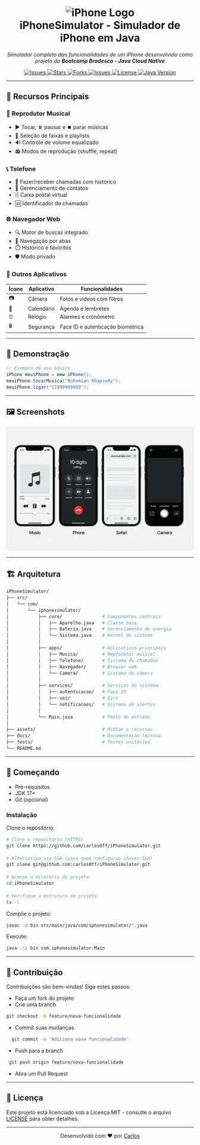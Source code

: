 <h1 align="center">
  <img src="./assets/images/textoLogo.png.png"  alt="iPhone Logo"/> 
  <br/>
  iPhoneSimulator - Simulador de iPhone em Java
</h1>

<p align="center">
  <em>Simulador completo das funcionalidades de um iPhone desenvolvido como projeto do <strong>Bootcamp Bradesco - Java Cloud Native</strong></em>
</p>

<p align="center">
  <a href="https://github.com/carlos0ff/iPhoneSimulator/issues">
  <img src="https://img.shields.io/github/issues/carlos0ff/iPhoneSimulator?style=for-the-badge&color=green&label=IN%20PROGRESS" alt="Issues">
</a>
  <a href="https://github.com/carlos0ff/iPhoneSimulator/stargazers">
    <img src="https://img.shields.io/github/stars/carlos0ff/iPhoneSimulator?style=for-the-badge&color=yellow&logo=github" alt="Stars">
  </a>
  <a href="https://github.com/carlos0ff/iPhoneSimulator/network/members">
    <img src="https://img.shields.io/github/forks/carlos0ff/iPhoneSimulator?style=for-the-badge&color=blue&logo=github" alt="Forks">
  </a>
  <a href="https://github.com/carlos0ff/iPhoneSimulator/issues">
    <img src="https://img.shields.io/github/issues/carlos0ff/iPhoneSimulator?style=for-the-badge&color=green&logo=github" alt="Issues">
  </a>
  <a href="https://github.com/carlos0ff/iPhoneSimulator/blob/main/LICENSE">
    <img src="https://img.shields.io/badge/license-MIT-green?style=for-the-badge&logo=open-source-initiative" alt="License">
  </a>
  <a href="https://java.com">
    <img src="https://img.shields.io/badge/Java-17+-orange?style=for-the-badge&logo=openjdk" alt="Java Version">
  </a>
</p>

---

## 🌟 Recursos Principais

### 🎵 Reprodutor Musical
- ▶️ Tocar, ⏸️ pausar e ⏹️ parar músicas
- 🔀 Seleção de faixas e playlists
- 🔊 Controle de volume equalizado
- 📻 Modos de reprodução (shuffle, repeat)

### 📞 Telefone
- 📲 Fazer/receber chamadas com histórico
- 👥 Gerenciamento de contatos
- 🗄️ Caixa postal virtual
- 🆔 Identificador de chamadas

### 🌐 Navegador Web
- 🔍 Motor de buscas integrado
- 📑 Navegação por abas
- ⏱️ Histórico e favoritos
- 🛡️ Modo privado

### 📱 Outros Aplicativos
| Ícone | Aplicativo      | Funcionalidades                     |
|-------|----------------|-------------------------------------|
| 📷    | Câmera         | Fotos e vídeos com filtros          |
| 📅    | Calendário     | Agenda e lembretes                  |
| ⏰    | Relógio        | Alarmes e cronômetro                |
| 🔒    | Segurança      | Face ID e autenticação biométrica   |

---

## 🎨 Demonstração

```java
// Exemplo de uso básico
iPhone meuiPhone = new iPhone();
meuiPhone.tocarMusica("Bohemian Rhapsody");
meuiPhone.ligar("11999999999");
```

---

## 🖼️ Screenshots
<div align="center">
  <img src="./assets/images/Telas.png"  /> 
</div>

---

## 🏗️ Arquitetura
```bash
iPhoneSimulator/
├── src/
│   └── com/
│       └── iphonesimulator/
│           ├── core/               # Componentes centrais
│           │   ├── Aparelho.java   # Classe base
│           │   ├── Bateria.java    # Gerenciamento de energia
│           │   └── Sistema.java    # Kernel do sistema
│           │
│           ├── apps/               # Aplicativos principais
│           │   ├── Musica/         # Reprodutor musical
│           │   ├── Telefone/       # Sistema de chamadas
│           │   ├── Navegador/      # Browser web
│           │   └── Camera/         # Sistema de câmera
│           │
│           ├── services/           # Serviços do sistema
│           │   ├── autenticacao/   # Face ID
│           │   ├── voz/            # Siri
│           │   └── notificacoes/   # Sistema de alertas
│           │
│           └── Main.java           # Ponto de entrada
│
├── assets/                         # Mídias e recursos
├── docs/                           # Documentação técnica
├── tests/                          # Testes unitários
└── README.md
```
---

## 🚀 Começando
- Pré-requisitos
- JDK 17+
- Git (opcional)

### Instalação
Clone o repositório:

```bash
# Clone o repositório (HTTPS)
git clone https://github.com/carlos0ff/iPhoneSimulator.git

# Alternativa via SSH (para quem configurou chaves SSH)
git clone git@github.com:carlos0ff/iPhoneSimulator.git

# Acesse o diretório do projeto
cd iPhoneSimulator

# Verifique a estrutura do projeto
ls -l
```
Compile o projeto:

```bash
javac -d bin src/main/java/com/iphonesimulator/*.java
```

Execute:

```bash
java -cp bin com.iphonesimulator.Main
```

---
## 🤝 Contribuição
Contribuições são bem-vindas! Siga estes passos:

- Faça um fork do projeto
- Crie uma branch
```bash
git checkout -b feature/nova-funcionalidade
```
- Commit suas mudanças
```bash
  git commit -m 'Adiciona nova funcionalidade'
```
- Push para a branch
```bash
 git push origin feature/nova-funcionalidade
```
- Abra um Pull Request 

--- 

## 📄 Licença
Este projeto está licenciado sob a Licença MIT - consulte o arquivo [LICENSE](LICENSE) para obter detalhes.

--- 

<p align="center"> Desenvolvido com ❤️ por <a href="https://github.com/carlos0ff">Carlos</a> </p>